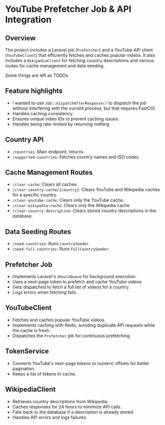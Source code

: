 # YouTube Prefetcher Job & API Integration

## Overview
The project includes a Laravel job (`Prefetcher`) and a YouTube API client (`YouTubeClient`) that efficiently fetches and caches popular videos. It also includes a `WikipediaClient` for fetching country descriptions and various routes for cache management and data seeding.

Some things are left as TODOs.

## Feature highlights
- I wanted to use `Job::dispatchAfterResponse()` to dispatch the job without interfering with the current process, but that requires FastCGI
- Handles caching consistency.
- Ensures unique video IDs to prevent caching issues.
- Handles being rate-limited by returning nothing

## Country API
- `/countries`: Main endpoint, returns
- `/supported-countries`: Fetches country names and ISO codes.

## Cache Management Routes
- `/clear-cache`: Clears all caches.
- `/clear-country-cache/{country}`: Clears YouTube and Wikipedia caches for a specific country.
- `/clear-youtube-cache`: Clears only the YouTube cache.
- `/clear-wikipedia-cache`: Clears only the Wikipedia cache.
- `/clear-country-description`: Clears stored country descriptions in the database.

## Data Seeding Routes
- `/seed-countries`: Runs `CountrySeeder`.
- `/seed-full-countries`: Runs `FullCountrySeeder`.


## Prefetcher Job
- Implements Laravel's `ShouldQueue` for background execution.
- Uses a next-page token to prefetch and cache YouTube videos.
- Gets dispatched to fetch a full list of videos for a country.
- Logs errors when fetching fails.

## YouTubeClient
- Fetches and caches popular YouTube videos.
- Implements caching with Redis, avoiding duplicate API requests while the cache is fresh.
- Dispatches the `Prefetcher` job for continuous prefetching.

## TokenService
- Converts YouTube's next-page tokens to numeric offsets for better pagination.
- Keeps a list of tokens in cache.


## WikipediaClient
- Retrieves country descriptions from Wikipedia.
- Caches responses for 24 hours to minimize API calls.
- Falls back to the database if a description is already stored.
- Handles API errors and logs failures.
